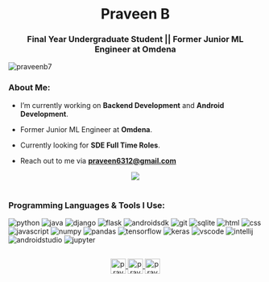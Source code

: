 # <div align="center">Praveen B</div>  
<h3 align="center">Final Year Undergraduate Student || Former Junior ML Engineer at Omdena</h3>
<p> <img src="https://komarev.com/ghpvc/?username=praveenb7" alt="praveenb7" /> </p>
  
### About Me:

- I’m currently working on **Backend Development** and **Android Development**.

- Former Junior ML Engineer at **Omdena**.

- Currently looking for **SDE Full Time Roles**.

- Reach out to me via **praveen6312@gmail.com**


<div align="center">
  <img src="https://github-readme-stats.vercel.app/api?username=praveenb7&show_icons=true&hide_border=true&count_private=true&show_icons=true&theme=tokyonight&include_all_commits=true" align="center" />
</div>
<br />
  
### Programming Languages & Tools I Use:
<p>
    <img src=https://img.shields.io/badge/Python-3776AB?logo=python&logoColor=white alt=python />
    <img src=https://img.shields.io/badge/Java-fc7703?logo=java&logoColor=white alt=java />
    <img src=https://img.shields.io/badge/Django-0C4B33?logo=django&logoColor=white alt=django />
    <img src=https://img.shields.io/badge/Flask-000000?logo=flask&logoColor=white alt=flask />
    <img src=https://img.shields.io/badge/Android-3DDC84?logo=android&logoColor=white alt=androidsdk />
    <img src=https://img.shields.io/badge/Git-F05032?logo=git&logoColor=white alt=git />
    <img src=https://img.shields.io/badge/SQLite-07405E?logo=sqlite&logoColor=white alt=sqlite />
    <img src=https://img.shields.io/badge/HTML5-E34F26?logo=html5&logoColor=white alt=html />
    <img src=https://img.shields.io/badge/CSS3-1572B6?logo=css3&logoColor=white alt=css />
    <img src=https://img.shields.io/badge/JavaScript-F7DF1E?&logo=javascript&logoColor=323330 alt=javascript />
    <img src=https://img.shields.io/badge/Numpy-777BB4?logo=numpy&logoColor=white alt=numpy />
    <img src=https://img.shields.io/badge/Pandas-2C2D72?logo=pandas&logoColor=white alt=pandas />
    <img src=https://img.shields.io/badge/TensorFlow-FF6F00?logo=TensorFlow&logoColor=white alt=tensorflow />
    <img src=https://img.shields.io/badge/Keras-D00000?logo=Keras&logoColor=white alt=keras />
    <img src=https://img.shields.io/badge/Visual_Studio_Code-0078D4?logo=visual%20studio%20code&logoColor=white alt=vscode />
    <img src=https://img.shields.io/badge/IntelliJIDEA-57109e.svg?logo=intellij-idea&logoColor=white alt=intellij />
    <img src=https://img.shields.io/badge/Android_Studio-3DDC84?logo=android-studio&logoColor=white alt=androidstudio />
    <img src=https://img.shields.io/badge/Jupyter-F37626.svg?logo=Jupyter&logoColor=white alt=jupyter />
</p>


##

<p align="center">
  
<a href="https://linkedin.com/in/praveenb7">
  <img align="center" src="https://www.fpsa.org/wp-content/uploads/linkedin-logo-copy.png" alt="praveenb7" width="30px" />
</a>
<a href="https://auth.geeksforgeeks.org/user/praveenb7/practice/">
  <img align="center" src="https://media.geeksforgeeks.org/wp-content/uploads/20210101144014/gfglogo.png" alt="praveenb7" width="30px" />
</a>
<a href="https://leetcode.com/praveenb7/">
  <img align="center" src="https://upload.wikimedia.org/wikipedia/commons/1/19/LeetCode_logo_black.png" alt="praveenb7" width="30px" />
</a>
  
</p>
